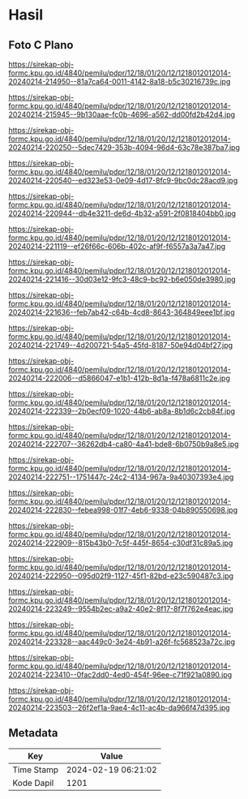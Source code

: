 # Hasil

## Foto C Plano

https://sirekap-obj-formc.kpu.go.id/4840/pemilu/pdpr/12/18/01/20/12/1218012012014-20240214-214950--81a7ca64-0011-4142-8a18-b5c30216739c.jpg

https://sirekap-obj-formc.kpu.go.id/4840/pemilu/pdpr/12/18/01/20/12/1218012012014-20240214-215945--9b130aae-fc0b-4696-a562-dd00fd2b42d4.jpg

https://sirekap-obj-formc.kpu.go.id/4840/pemilu/pdpr/12/18/01/20/12/1218012012014-20240214-220250--5dec7429-353b-4094-96d4-63c78e387ba7.jpg

https://sirekap-obj-formc.kpu.go.id/4840/pemilu/pdpr/12/18/01/20/12/1218012012014-20240214-220540--ed323e53-0e09-4d17-8fc9-9bc0dc28acd9.jpg

https://sirekap-obj-formc.kpu.go.id/4840/pemilu/pdpr/12/18/01/20/12/1218012012014-20240214-220944--db4e3211-de6d-4b32-a591-2f0818404bb0.jpg

https://sirekap-obj-formc.kpu.go.id/4840/pemilu/pdpr/12/18/01/20/12/1218012012014-20240214-221119--ef26f66c-606b-402c-af9f-f6557a3a7a47.jpg

https://sirekap-obj-formc.kpu.go.id/4840/pemilu/pdpr/12/18/01/20/12/1218012012014-20240214-221416--30d03e12-9fc3-48c9-bc92-b6e050de3980.jpg

https://sirekap-obj-formc.kpu.go.id/4840/pemilu/pdpr/12/18/01/20/12/1218012012014-20240214-221636--feb7ab42-c64b-4cd8-8643-364849eee1bf.jpg

https://sirekap-obj-formc.kpu.go.id/4840/pemilu/pdpr/12/18/01/20/12/1218012012014-20240214-221749--4d200721-54a5-45fd-8187-50e94d04bf27.jpg

https://sirekap-obj-formc.kpu.go.id/4840/pemilu/pdpr/12/18/01/20/12/1218012012014-20240214-222006--d5866047-e1b1-412b-8d1a-f478a6811c2e.jpg

https://sirekap-obj-formc.kpu.go.id/4840/pemilu/pdpr/12/18/01/20/12/1218012012014-20240214-222339--2b0ecf09-1020-44b6-ab8a-8b1d6c2cb84f.jpg

https://sirekap-obj-formc.kpu.go.id/4840/pemilu/pdpr/12/18/01/20/12/1218012012014-20240214-222707--36262db4-ca80-4a41-bde8-6b0750b9a8e5.jpg

https://sirekap-obj-formc.kpu.go.id/4840/pemilu/pdpr/12/18/01/20/12/1218012012014-20240214-222751--1751447c-24c2-4134-967a-9a40307393e4.jpg

https://sirekap-obj-formc.kpu.go.id/4840/pemilu/pdpr/12/18/01/20/12/1218012012014-20240214-222830--febea998-01f7-4eb6-9338-04b890550698.jpg

https://sirekap-obj-formc.kpu.go.id/4840/pemilu/pdpr/12/18/01/20/12/1218012012014-20240214-222909--815b43b0-7c5f-445f-8654-c30df31c89a5.jpg

https://sirekap-obj-formc.kpu.go.id/4840/pemilu/pdpr/12/18/01/20/12/1218012012014-20240214-222950--095d02f9-1127-45f1-82bd-e23c590487c3.jpg

https://sirekap-obj-formc.kpu.go.id/4840/pemilu/pdpr/12/18/01/20/12/1218012012014-20240214-223249--9554b2ec-a9a2-40e2-8f17-8f7f762e4eac.jpg

https://sirekap-obj-formc.kpu.go.id/4840/pemilu/pdpr/12/18/01/20/12/1218012012014-20240214-223328--aac449c0-3e24-4b91-a26f-fc568523a72c.jpg

https://sirekap-obj-formc.kpu.go.id/4840/pemilu/pdpr/12/18/01/20/12/1218012012014-20240214-223410--0fac2dd0-4ed0-454f-96ee-c71f921a0890.jpg

https://sirekap-obj-formc.kpu.go.id/4840/pemilu/pdpr/12/18/01/20/12/1218012012014-20240214-223503--26f2ef1a-9ae4-4c11-ac4b-da966f47d395.jpg


## Metadata

| Key        | Value               |
| ---------- | ------------------- |
| Time Stamp | 2024-02-19 06:21:02 |
| Kode Dapil | 1201                |



